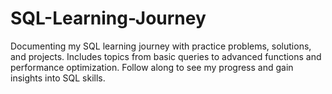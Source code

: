# SQL-Learning-Journey
Documenting my SQL learning journey with practice problems, solutions, and projects. Includes topics from basic queries to advanced functions and performance optimization. Follow along to see my progress and gain insights into SQL skills.
